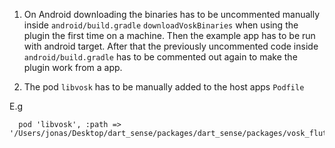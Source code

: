 1. On Android downloading the binaries has to be uncommented
   manually inside `android/build.gradle` `downloadVoskBinaries` when using the plugin the first
   time on a machine.
   Then the example app has to be run with android target.
   After that the previously uncommented code inside `android/build.gradle` has to be commented
   out again to make the plugin work from a app.

2. The pod `libvosk` has to be manually added to the host apps `Podfile`

E.g

```
  pod 'libvosk', :path => '/Users/jonas/Desktop/dart_sense/packages/dart_sense/packages/vosk_flutter/ios/libvosk.podspec'
```
